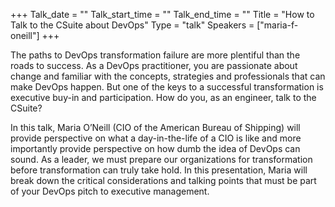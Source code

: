 +++
Talk_date = ""
Talk_start_time = ""
Talk_end_time = ""
Title = "How to Talk to the CSuite about DevOps"
Type = "talk"
Speakers = ["maria-f-oneill"]
+++

The paths to DevOps transformation failure are more plentiful than the roads to success. As a DevOps
practitioner, you are passionate about change and familiar with the concepts, strategies and
professionals that can make DevOps happen. But one of the keys to a successful transformation is
executive buy-in and participation. How do you, as an engineer, talk to the CSuite?

In this talk, Maria O’Neill (CIO of the American Bureau of Shipping) will provide perspective on what a
day-in-the-life of a CIO is like and more importantly provide perspective on how dumb the idea of
DevOps can sound. As a leader, we must prepare our organizations for transformation before
transformation can truly take hold. In this presentation, Maria will break down the critical
considerations and talking points that must be part of your DevOps pitch to executive management.

